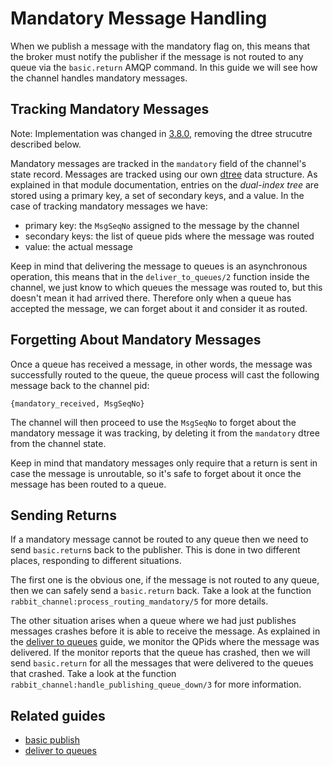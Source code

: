 # Mandatory Message Handling #

When we publish a message with the mandatory flag on, this means that
the broker must notify the publisher if the message is not routed to
any queue via the `basic.return` AMQP command. In this guide we will
see how the channel handles mandatory messages.

## Tracking Mandatory Messages ##

Note: Implementation was changed in
[3.8.0](https://github.com/rabbitmq/rabbitmq-server/pull/1831),
removing the dtree strucutre described below.

Mandatory messages are tracked in the `mandatory` field of the
channel's state record. Messages are tracked using our own
[dtree](https://github.com/rabbitmq/rabbitmq-server/blob/v3.7.28/src/dtree.erl)
data structure. As explained in that module documentation, entries on
the _dual-index tree_ are stored using a primary key, a set of
secondary keys, and a value. In the case of tracking mandatory
messages we have:

- primary key: the `MsgSeqNo` assigned to the message by the channel
- secondary keys: the list of queue pids where the message was routed
- value: the actual message

Keep in mind that delivering the message to queues is an asynchronous
operation, this means that in the `deliver_to_queues/2` function
inside the channel, we just know to which queues the message was
routed to, but this doesn't mean it had arrived there. Therefore only
when a queue has accepted the message, we can forget about it and
consider it as routed.

## Forgetting About Mandatory Messages ##

Once a queue has received a message, in other words, the message was
successfully routed to the queue, the queue process will cast the
following message back to the channel pid:

```
{mandatory_received, MsgSeqNo}
```

 The channel will then proceed to use the `MsgSeqNo` to forget about
the mandatory message it was tracking, by deleting it from the
`mandatory` dtree from the channel state.

Keep in mind that mandatory messages only require that a return is
sent in case the message is unroutable, so it's safe to forget about
it once the message has been routed to a queue.

## Sending Returns ##

If a mandatory message cannot be routed to any queue then we need to
send `basic.return`s back to the publisher. This is done in two
different places, responding to different situations.

The first one is the obvious one, if the message is not routed to any
queue, then we can safely send a `basic.return` back. Take a look at
the function `rabbit_channel:process_routing_mandatory/5` for more details.

The other situation arises when a queue where we had just publishes
messages crashes before it is able to receive the message. As
explained in the [deliver to queues](./deliver_to_queues.md) guide, we
monitor the QPids where the message was delivered. If the monitor
reports that the queue has crashed, then we will send `basic.return`
for all the messages that were delivered to the queues that
crashed. Take a look at the function
`rabbit_channel:handle_publishing_queue_down/3` for more information.

## Related guides ##

- [basic publish](./basic_publish.md)
- [deliver to queues](./deliver_to_queues.md)
